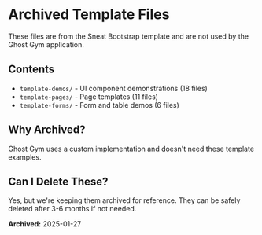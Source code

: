 # Archived Template Files

These files are from the Sneat Bootstrap template and are not used by the Ghost Gym application.

## Contents
- `template-demos/` - UI component demonstrations (18 files)
- `template-pages/` - Page templates (11 files)
- `template-forms/` - Form and table demos (6 files)

## Why Archived?
Ghost Gym uses a custom implementation and doesn't need these template examples.

## Can I Delete These?
Yes, but we're keeping them archived for reference. They can be safely deleted after 3-6 months if not needed.

**Archived:** 2025-01-27